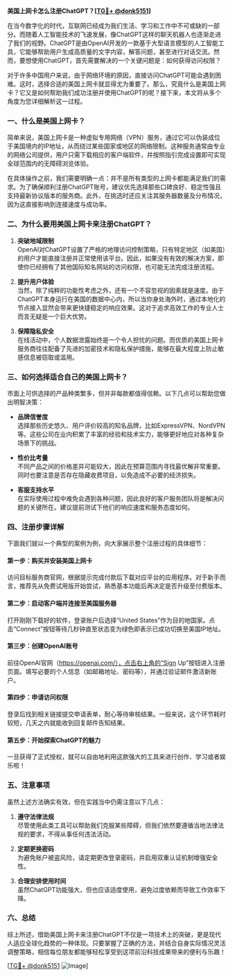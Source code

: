 **美国上网卡怎么注册ChatGPT？[[TG💪+ @donk5151](https://t.me/s/donk5151)]**

在当今数字化的时代，互联网已经成为我们生活、学习和工作中不可或缺的一部分。而随着人工智能技术的飞速发展，像ChatGPT这样的聊天机器人也逐渐走进了我们的视野。ChatGPT是由OpenAI开发的一款基于大型语言模型的人工智能工具，它能够帮助用户生成高质量的文字内容，解答问题，甚至进行对话交流。然而，要想使用ChatGPT，首先需要解决的一个关键问题是：如何获得访问权限？

对于许多中国用户来说，由于网络环境的原因，直接访问ChatGPT可能会遇到困难。这时，选择合适的美国上网卡就显得尤为重要了。那么，究竟什么是美国上网卡？它又是如何帮助我们成功注册并使用ChatGPT的呢？接下来，本文将从多个角度为您详细解析这一过程。

### 一、什么是美国上网卡？

简单来说，美国上网卡是一种虚拟专用网络（VPN）服务，通过它可以伪装成位于美国境内的IP地址，从而绕过某些国家或地区的网络限制。这种服务通常由专业的网络公司提供，用户只需下载相应的客户端软件，并按照指引完成设置即可实现全球范围内的无障碍浏览体验。

在具体操作之前，我们需要明确一点：并不是所有类型的上网卡都能满足我们的需求。为了确保顺利注册ChatGPT账号，建议优先选择那些口碑良好、稳定性强且支持最新协议版本的服务商。此外，在挑选时还应关注其服务器数量及分布情况，因为这直接影响到连接速度与成功率。

### 二、为什么要用美国上网卡来注册ChatGPT？

1. **突破地域限制**  
   OpenAI对ChatGPT设置了严格的地理访问控制策略，只有特定地区（如美国）的用户才能直接注册并正常使用该平台。因此，如果没有有效的解决方案，即使你已经拥有了其他国际知名网站的访问权限，也可能无法完成注册流程。

2. **提升用户体验**  
   当然，除了纯粹的功能性考虑之外，还有一个不容忽视的因素就是速度。由于ChatGPT本身运行在美国的数据中心内，所以当你身处海外时，通过本地化的节点接入显然会带来更快捷稳定的响应效果。这对于追求高效工作的专业人士而言无疑是一个巨大优势。

3. **保障隐私安全**  
   在线活动中，个人数据泄露始终是一个令人担忧的问题。而优质的美国上网卡服务商往往配备了先进的加密技术和隐私保护措施，能够在最大程度上防止敏感信息被窃取或滥用。

### 三、如何选择适合自己的美国上网卡？

市面上可供选择的产品种类繁多，但并非每款都值得信赖。以下几点可以帮助您做出明智决策：

- **品牌信誉度**  
  选择那些历史悠久、用户评价较高的知名品牌，比如ExpressVPN、NordVPN等。这些公司在业内积累了丰富的经验和技术实力，能够更好地应对各种复杂场景下的挑战。

- **性价比考量**  
  不同产品之间的价格差异可能较大，因此在预算范围内寻找最优解非常重要。同时也要注意是否存在隐藏收费项目，以免造成不必要的经济损失。

- **客服支持水平**  
  在实际使用过程中难免会遇到各种问题，因此良好的客户服务团队将是解决问题的关键所在。建议提前测试下他们的响应速度和服务态度如何。

### 四、注册步骤详解

下面我们就以一个典型的案例为例，向大家展示整个注册过程的具体细节：

#### 第一步：购买并安装美国上网卡
访问目标服务商官网，根据提示完成付款后下载对应平台的应用程序。对于新手而言，推荐先从免费试用版开始尝试，熟悉基本功能后再决定是否升级至付费版本。

#### 第二步：启动客户端并连接至美国服务器
打开刚刚下载好的软件，登录账户后选择“United States”作为目的地国家。点击“Connect”按钮等待几秒钟直至状态变为绿色即表示已成功切换至美国IP地址。

#### 第三步：创建OpenAI账号
前往OpenAI官网（https://openai.com/），点击右上角的“Sign Up”按钮进入注册页面。填写必要的个人信息（如邮箱地址、密码等），并通过验证邮件激活新账户。

#### 第四步：申请访问权限
登录后找到相关链接提交申请表单，耐心等待审核结果。一般来说，这个环节耗时较短，几天之内就能收到回复邮件告知结果。

#### 第五步：开始探索ChatGPT的魅力
一旦获得了正式授权，就可以自由地利用这款强大的工具来进行创作、学习或者娱乐啦！

### 五、注意事项

虽然上述方法确实有效，但在实践当中仍需注意以下几点：

1. **遵守法律法规**  
  尽管使用此类工具可以帮助我们克服某些障碍，但我们依然要遵循当地法律法规的要求，不得从事任何违法活动。

2. **定期更换密码**  
  为避免账户被盗风险，请定期更改登录密码，并启用双重认证机制增强安全性。

3. **合理安排使用时间**  
  虽然ChatGPT功能强大，但也应该适度使用，避免过度依赖而导致工作效率下降。

### 六、总结

综上所述，借助美国上网卡来注册ChatGPT不仅是一项技术上的突破，更是现代人适应全球化趋势的一种体现。只要掌握了正确的方法，并结合自身实际情况灵活调整策略，相信每位朋友都能够轻松享受到这项前沿科技成果带来的便利与乐趣！

[[TG💪+ @donk5151](https://t.me/s/donk5151) ![Image](https://i.postimg.cc/rwNCRYN7/Snipaste-2025-04-30-17-27-05.png)]